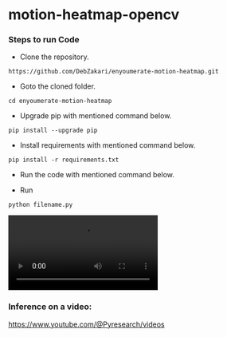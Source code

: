 # motion-heatmap-opencv



### Steps to run Code
- Clone the repository.
```
https://github.com/DebZakari/enyoumerate-motion-heatmap.git
```
- Goto the cloned folder.
```
cd enyoumerate-motion-heatmap

```
- Upgrade pip with mentioned command below.
```
pip install --upgrade pip
```
- Install requirements with mentioned command below.
```
pip install -r requirements.txt
```
- Run the code with mentioned command below.

 - Run 
 
`python filename.py`


<video src="https://user-images.githubusercontent.com/34125851/220031062-29dd61ed-29b3-4f8a-b15b-b07d934f13fd.mp4
"></video>





### Inference on a video:
https://www.youtube.com/@Pyresearch/videos
